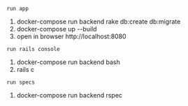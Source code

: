 ```run app```
1. docker-compose run backend rake db:create db:migrate
2. docker-compose up --build
3. open in browser http://localhost:8080

```run rails console```
1. docker-compose run backend bash
2. rails c

```run specs```
1. docker-compose run backend rspec
